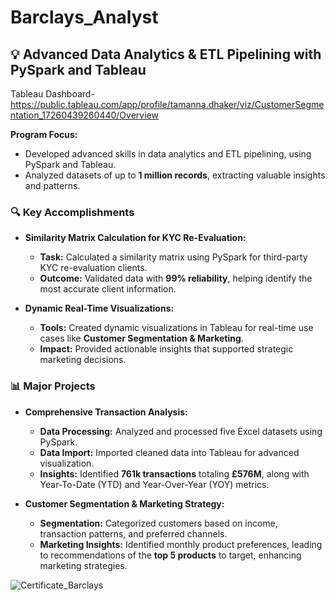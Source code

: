 # Barclays_Analyst
## 💡 Advanced Data Analytics & ETL Pipelining with PySpark and Tableau
Tableau Dashboard-https://public.tableau.com/app/profile/tamanna.dhaker/viz/CustomerSegmentation_17260439260440/Overview

**Program Focus:**
- Developed advanced skills in data analytics and ETL pipelining, using PySpark and Tableau.
- Analyzed datasets of up to **1 million records**, extracting valuable insights and patterns.

### 🔍 Key Accomplishments

- **Similarity Matrix Calculation for KYC Re-Evaluation:**
  - **Task:** Calculated a similarity matrix using PySpark for third-party KYC re-evaluation clients.
  - **Outcome:** Validated data with **99% reliability**, helping identify the most accurate client information.

- **Dynamic Real-Time Visualizations:**
  - **Tools:** Created dynamic visualizations in Tableau for real-time use cases like **Customer Segmentation & Marketing**.
  - **Impact:** Provided actionable insights that supported strategic marketing decisions.

### 📊 Major Projects

- **Comprehensive Transaction Analysis:**
  - **Data Processing:** Analyzed and processed five Excel datasets using PySpark.
  - **Data Import:** Imported cleaned data into Tableau for advanced visualization.
  - **Insights:** Identified **761k transactions** totaling **£576M**, along with Year-To-Date (YTD) and Year-Over-Year (YOY) metrics.

- **Customer Segmentation & Marketing Strategy:**
  - **Segmentation:** Categorized customers based on income, transaction patterns, and preferred channels.
  - **Marketing Insights:** Identified monthly product preferences, leading to recommendations of the **top 5 products** to target, enhancing marketing strategies.

![Certificate_Barclays](https://github.com/user-attachments/assets/81a02cb9-9460-4e73-81cd-1ebe817fb33c)
